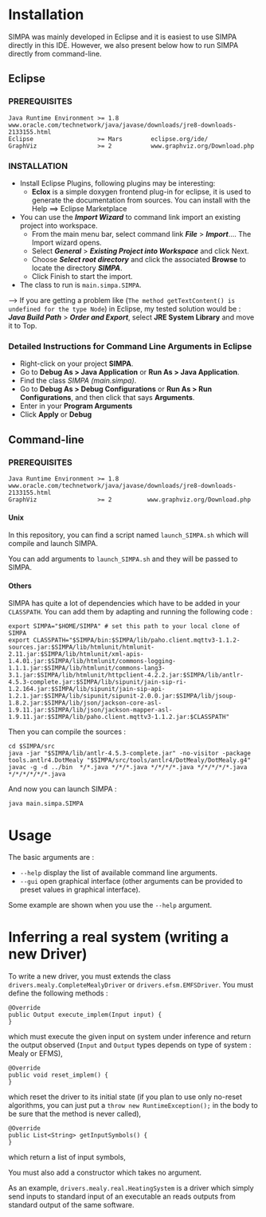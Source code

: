 # Installation

SIMPA was mainly developed in Eclipse and it is easiest to use SIMPA directly in
this IDE. However, we also present below how to run SIMPA directly from
command-line.

## Eclipse

###  PREREQUISITES

	Java Runtime Environment >= 1.8         www.oracle.com/technetwork/java/javase/downloads/jre8-downloads-2133155.html
	Eclipse                  >= Mars        eclipse.org/ide/
	GraphViz                 >= 2           www.graphviz.org/Download.php
###  INSTALLATION

- Install Eclipse Plugins, following plugins may be interesting:
    - **Eclox** is a simple doxygen frontend plug-in for eclipse, it is used to
    generate the documentation from sources. You can install with the Help ==>
    Eclipse Marketplace
- You can use the ***Import Wizard*** to  command link import an existing project into workspace.
    - From the main menu bar, select  command link ***File*** > ***Import***....
    The Import wizard opens.
    - Select ***General*** > ***Existing Project into Workspace*** and click
    Next.
    - Choose ***Select root directory***  and click the associated **Browse** to
    locate the directory ***SIMPA***.
    - Click Finish to start the import.
- The class to run is `main.simpa.SIMPA`.

—> If you are getting a problem like (`The method getTextContent() is undefined for the type Node`) in Eclipse, my tested solution would be : ***Java Build Path*** > ***Order and Export***, select **JRE System Library** and move it to Top.

###  Detailed Instructions for Command Line Arguments in Eclipse

- Right-click on your project **SIMPA**.
- Go to **Debug As > Java Application** or **Run As > Java Application**.
- Find the class *SIMPA (main.simpa)*.
- Go to **Debug As > Debug Configurations** or **Run As > Run Configurations**, and then click that says **Arguments**.
- Enter in your **Program Arguments**
- Click **Apply** or **Debug**

## Command-line

###  PREREQUISITES

	Java Runtime Environment >= 1.8        www.oracle.com/technetwork/java/javase/downloads/jre8-downloads-2133155.html
	GraphViz                 >= 2          www.graphviz.org/Download.php

#### Unix

In this repository, you can find a script named `launch_SIMPA.sh` which will
compile and launch SIMPA.

You can add arguments to `launch_SIMPA.sh` and they will be passed to SIMPA.

#### Others

SIMPA has quite a lot of dependencies which have to be added in your `CLASSPATH`. You can add them by adapting and running the following code :
  
    export SIMPA="$HOME/SIMPA" # set this path to your local clone of SIMPA
    export CLASSPATH="$SIMPA/bin:$SIMPA/lib/paho.client.mqttv3-1.1.2-sources.jar:$SIMPA/lib/htmlunit/htmlunit-2.11.jar:$SIMPA/lib/htmlunit/xml-apis-1.4.01.jar:$SIMPA/lib/htmlunit/commons-logging-1.1.1.jar:$SIMPA/lib/htmlunit/commons-lang3-3.1.jar:$SIMPA/lib/htmlunit/httpclient-4.2.2.jar:$SIMPA/lib/antlr-4.5.3-complete.jar:$SIMPA/lib/sipunit/jain-sip-ri-1.2.164.jar:$SIMPA/lib/sipunit/jain-sip-api-1.2.1.jar:$SIMPA/lib/sipunit/sipunit-2.0.0.jar:$SIMPA/lib/jsoup-1.8.2.jar:$SIMPA/lib/json/jackson-core-asl-1.9.11.jar:$SIMPA/lib/json/jackson-mapper-asl-1.9.11.jar:$SIMPA/lib/paho.client.mqttv3-1.1.2.jar:$CLASSPATH"

Then you can compile the sources :

    cd $SIMPA/src
    java -jar "$SIMPA/lib/antlr-4.5.3-complete.jar" -no-visitor -package tools.antlr4.DotMealy "$SIMPA/src/tools/antlr4/DotMealy/DotMealy.g4"
    javac -g -d ../bin  */*.java */*/*.java */*/*/*.java */*/*/*/*.java */*/*/*/*/*.java
    
And now you can launch SIMPA :

	java main.simpa.SIMPA

#  Usage

The basic arguments are :
- `--help` display the list of available command line arguments.
- `--gui` open graphical interface (other arguments can be provided
  to preset values in graphical interface).

Some example are shown when you use the `--help` argument.

# Inferring a real system (writing a new Driver)

To write a new driver, you must extends the class `drivers.mealy.CompleteMealyDriver` or
`drivers.efsm.EMFSDriver`. You must define the following methods :

	@Override
	public Output execute_implem(Input input) {
	}
which must execute the given input on system under inference and return the
output observed (`Input` and `Output` types depends on type of system : Mealy or
EFMS),

	@Override
	public void reset_implem() {
	}
which reset the driver to its initial state (if you plan to use only no-reset
algorithms, you can just put a `throw new RuntimeException();` in the body to be
sure that the method is never called),

	@Override
	public List<String> getInputSymbols() {
	}
which return a list of input symbols,

You must also add a constructor which takes no argument.


As an example, `drivers.mealy.real.HeatingSystem` is a driver which simply send
inputs to standard input of an executable an reads outputs from standard output
of the same software.
